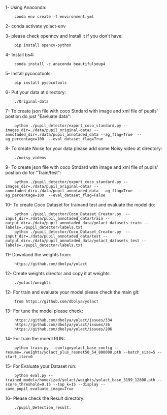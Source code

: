 1- Using Anaconda:

		conda env create -f environment.yml

 
2- conda activate yolact-env



3- please check openncv and Install it if you don't have:
		

		pip install opencv-python

4- Install bs4:
		 
	
		conda install -c anaconda beautifulsoup4


5- Install pycocotools: 

				
		pip install pycocotools


6- Put your data at directory:


		./Original-data


7- To create json file with coco Stndard with image and xml file of pupils' postion do just "Eavluate data":
	
		python ./pupil_detector/export_coco_standard.py --images_dir=./data/pupil_original-data/ --annotaded_dir=./data/pupil_annotaded_data --ag_flag=True  --ag_percentage=100  --eval_dataset_flag=True


8- To create Noise for your data please add some Noisy video at directory:
	
		./noisy_videos


9- To create json file with coco Stndard with image and xml file of pupils' postion do for "Train/test":


		python ./pupil_detector/export_coco_standard.py --images_dir=./data/pupil_original-data/ --annotaded_dir=./data/pupil_annotaded_data --ag_flag=True  --ag_percentage=100  --eval_dataset_flag=False

10- To create Coco Dataset for trainand test and evaluate the model do:
			

		python ./pupil_detector/Coco_Dataset_Creator.py  --input_dir=./data/pupil_annotaded_data/train --output_dir=./data/pupil_annotaded_data/yolact_datasets_train --labels=./pupil_detector/labels.txt
		python ./pupil_detector/Coco_Dataset_Creator.py  --input_dir=./data/pupil_annotaded_data/test --output_dir=./data/pupil_annotaded_data/yolact_datasets_test --labels=./pupil_detector/labels.txt
		


11- Downlaod the weights from:

	 	
		https://github.com/dbolya/yolact 


12- Create weights director and copy it at weights:

		
		./yolact/weights 



12- For train and evaluate your model please check the main git:

	
		from https://github.com/dbolya/yolact


13- For tune the model please check:


		https://github.com/dbolya/yolact/issues/334
		https://github.com/dbolya/yolact/issues/36
		https://github.com/dbolya/yolact/issues/206




14- For train the moedl RUN:

		python train.py --config=yolact_base_config --resume=./weights/yolact_plus_resnet50_54_800000.pth --batch_size=5 --start_iter=0




15- For Evaluate your Dataset run:
			
		
		python eval.py --trained_model=/home/izad/yolact/weights/yolact_base_3199_12800.pth --score_threshold=0.15 --top_k=15 --display --save_pupil_evaluate_image=True

	
		
16- Please check the Result directory:
	
	
		./pupil_Detection_result. 

		







		
	
		





